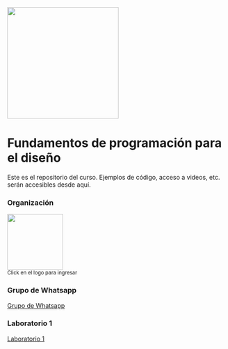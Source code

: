 <img width="256" src="https://www.icesi.edu.co/launiversidad/images/La_universidad/logo_icesi.png">

# Fundamentos de programación para el diseño
Este es el repositorio del curso. Ejemplos de código, acceso a videos, etc. serán accesibles desde aquí.


### Organización
<a href="https://miro.com/app/board/uXjVOhimo9E="><img width="128" src="https://store-images.s-microsoft.com/image/apps.59334.13959754522315136.c4ea2415-8e3c-42bf-8f77-e885eb7c11a1.be6eacf3-e0b4-4478-9abc-47192806c1b5?mode=scale&q=90&h=300&w=300"></a><br>
<small>Click en el logo para ingresar</small>

### Grupo de Whatsapp
<a href="https://chat.whatsapp.com/E5Ykk2XLw9X6mxvlk5fx6P">Grupo de Whatsapp</a>

### Laboratorio 1
<a href="https://docs.google.com/document/d/1a3oMJUXgb3cbKiSpDmaccEGzEQIAzdtLwIjzP9vCpl4/edit?usp=sharing">Laboratorio 1</a>
